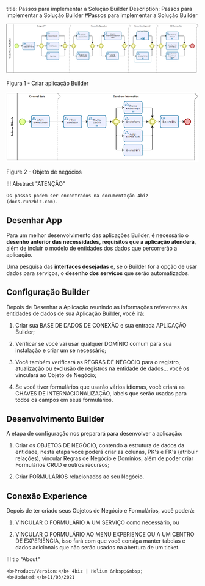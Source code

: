 title: Passos para implementar a Solução Builder
Description: Passos para implementar a Solução Builder
#Passos para implementar a Solução Builder


![create builder app](images/builder-1.png)

Figura 1 - Criar aplicação Builder


![business](images/builder-2.png)

Figure 2 - Objeto de negócios


!!! Abstract "ATENÇÃO"

    Os passos podem ser encontrados na documentação 4biz (docs.run2biz.com).

## Desenhar App


Para um melhor desenvolvimento das aplicações Builder, é necessário o **desenho anterior das necessidades, requisitos que a aplicação atenderá**, além de incluir o modelo de entidades dos dados que percorrerão a aplicação.

Uma pesquisa das **interfaces desejadas** e, se o Builder for a opção de usar dados para serviços, o **desenho dos serviços** que serão automatizados.

## Configuração Builder


Depois de Desenhar a Aplicação reunindo as informações referentes às entidades de dados de sua Aplicação Builder, você irá:

1.  Criar sua BASE DE DADOS DE CONEXÃO e sua entrada APLICAÇÃO Builder;

2.  Verificar se você vai usar qualquer DOMÍNIO comum para sua instalação e criar um se necessário;

3.  Você também verificará as REGRAS DE NEGÓCIO para o registro, atualização ou exclusão de registros na entidade de dados... você os vinculará ao Objeto de Negócio;

4.  Se você tiver formulários que usarão vários idiomas, você criará as CHAVES DE INTERNACIONALIZAÇÃO, labels que serão usadas para todos os campos em seus formulários.

## Desenvolvimento Builder


A etapa de configuração nos preparará para desenvolver a aplicação:

1.  Criar os OBJETOS DE NEGÓCIO, contendo a estrutura de dados da entidade, nesta etapa você poderá criar as colunas, PK's e FK's (atribuir relações), vincular Regras de Negócio e Domínios, além de poder criar Formulários CRUD e outros recursos;

2.  Criar FORMULÁRIOS relacionados ao seu Negócio.

## Conexão Experience


Depois de ter criado seus Objetos de Negócio e Formulários, você poderá:

1.  VINCULAR O FORMULÁRIO A UM SERVIÇO como necessário, ou

2.  VINCULAR O FORMULÁRIO AO MENU EXPERIENCE OU A UM CENTRO DE EXPERIÊNCIA, isso fará com que você consiga manter tabelas e dados adicionais que não serão usados na abertura de um ticket.



!!! tip "About"

    <b>Product/Version:</b> 4biz | Helium &nbsp;&nbsp;
    <b>Updated:</b>11/03/2021 
